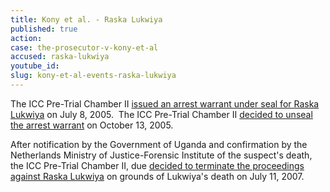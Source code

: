 ```yaml
---
title: Kony et al. - Raska Lukwiya
published: true
action:
case: the-prosecutor-v-kony-et-al
accused: raska-lukwiya
youtube_id:
slug: kony-et-al-events-raska-lukwiya
---
```



The ICC Pre-Trial Chamber II [issued an arrest warrant under seal for Raska Lukwiya](https://www.icc-cpi.int/pages/record.aspx?uri=97193)&nbsp;on July 8, 2005.&nbsp; The ICC Pre-Trial Chamber II [decided to unseal the arrest warrant](https://www.icc-cpi.int/Pages/record.aspx?docNo=ICC-02/04-01/15-34)&nbsp;on October 13, 2005.&nbsp;

After notification by the Government of Uganda and confirmation by the Netherlands Ministry of Justice-Forensic Institute of the suspect's death, the ICC Pre-Trial Chamber II, due&nbsp;[decided to terminate the proceedings against Raska Lukwiya](https://www.icc-cpi.int/pages/record.aspx?uri=297945) on grounds of Lukwiya's death on July 11, 2007. &nbsp;